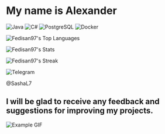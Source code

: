 #  My name is Alexander 

![Java](https://img.shields.io/badge/java-ED8B00?style=flat&logo=java&logoColor=white)
![C#](https://img.shields.io/badge/c%23-239120?style=flat&logo=csharp&logoColor=white)
![PostgreSQL](https://img.shields.io/badge/postgresql-316192?style=flat&logo=postgresql&logoColor=white)
![Docker](https://img.shields.io/badge/docker-0db7ed?style=flat&logo=docker&logoColor=white)


![Fedisan97's Top Languages](https://github-readme-stats.vercel.app/api/top-langs/?username=Fedisan97&theme=gotham&show_icons=true&hide_border=true&layout=compact)

![Fedisan97's Stats](https://github-readme-stats.vercel.app/api?username=Fedisan97&theme=gotham&show_icons=true&hide_border=true&count_private=true)

![Fedisan97's Streak](https://github-readme-streak-stats.herokuapp.com/?user=Fedisan97&theme=gotham&hide_border=true)


![Telegram](https://img.shields.io/badge/Telegram-2CA5E0?style=flat-square&logo=telegram&logoColor=white&height=30)

@SashaL7

## I will be glad to receive any feedback and suggestions for improving my projects.
>
 ![Example GIF](https://i.pinimg.com/originals/f7/64/10/f76410086df1c7b9244bfb19b83a4d91.gif)

